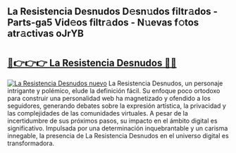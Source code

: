 ## La Resistencia Desnudos D𝚎sn𝚞dos filtr𝚊dos - Parts-ga5 Vid𝚎os filtr𝚊dos - N𝚞evas f𝚘tos atr𝚊ctivas oJrYB

# <h2><a href="http://mb3liiu.tromn.icu/?c=La+Resistencia+Desnudos">🔗👉👉👉 La Resistencia Desnudos 🔗🔗</a></h2>

[![La Resistencia Desnudos nuevo](https://i.imgur.com/pEAQMta.gif)](http://mb3liiu.tromn.icu/?c=La+Resistencia+Desnudos)
La Resistencia Desnudos, un personaje intrigante y polémico, elude la definición fácil. Su enfoque poco ortodoxo para construir una personalidad web ha magnetizado y ofendido a los seguidores, generando debates sobre la expresión artística, la privacidad y las complejidades de las comunidades virtuales. A pesar de la incertidumbre de sus próximos pasos, su impacto en el ámbito digital es significativo. Impulsada por una determinación inquebrantable y un carisma innegable, la presencia de La Resistencia Desnudos en el universo digital es transformadora.
